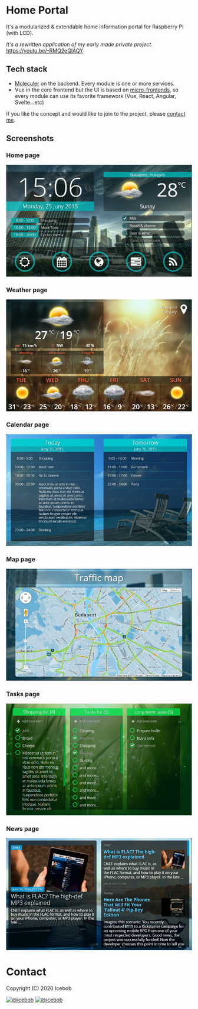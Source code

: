 # Home Portal
It's a modularized & extendable home information portal for Raspberry PI (with LCD).

_It's a rewritten application of my early made private project._
https://youtu.be/-RMQ2eQlAQY

## Tech stack

- [Moleculer](https://moleculer.services/) on the backend. Every module is one or more services.
- Vue in the core frontend but the UI is based on [micro-frontends](https://micro-frontends.org/), so every module can use its favorite framework (Vue, React, Angular, Svelte...etc)

If you like the concept and would like to join to the project, please [contact me](https://icebob.info/).

## Screenshots

### Home page
![Home page](assets/screenshots/1-home.png)

### Weather page
![Weather page](assets/screenshots/2-weather.png)

### Calendar page
![Calendar page](assets/screenshots/3-calendar.png)

### Map page
![Map page](assets/screenshots/4-map.png)

### Tasks page
![Tasks page](assets/screenshots/5-tasks.png)

### News page
![News page](assets/screenshots/6-news.png)

# Contact

Copyright (C) 2020 Icebob

[![@icebob](https://img.shields.io/badge/github-icebob-green.svg)](https://github.com/icebob) [![@icebob](https://img.shields.io/badge/twitter-Icebobcsi-blue.svg)](https://twitter.com/Icebobcsi)